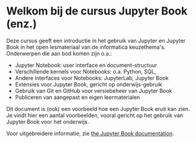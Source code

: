 # Welkom bij de cursus Jupyter Book (enz.)

Deze cursus geeft een introductie in het gebruik van Jupyter en Jupyter Book in het open lesmateriaal van de informatica keuzethema's. Onderwerpen die aan bod komen zijn o.a.:

* Jupyter Notebook: user interface en document-structuur
* Verschillende kernels voor Notebooks: o.a. Python, SQL, 
* Andere interfaces voor Notebooks: JupyterLab, Jupyter Book
* Extensies voor Jupyter Book, gericht op onderwijs-gebruik
* Gebruik van Git en GitHub voor versiebeheer van Jupyter Book
* Publiceren van aangepast en eigen leermaterialen

Dit document is (ook) een voorbeeld hoe een Jupyter Book eruit kan zien.
Je vindt hier een aantal voorbeelden, vooral gericht op het gebruik van Jupyter Book voor het onderwijs.

Voor uitgebreidere informatie, zie [the Jupyter Book documentation](https://jupyterbook.org).

```{tableofcontents}
```
